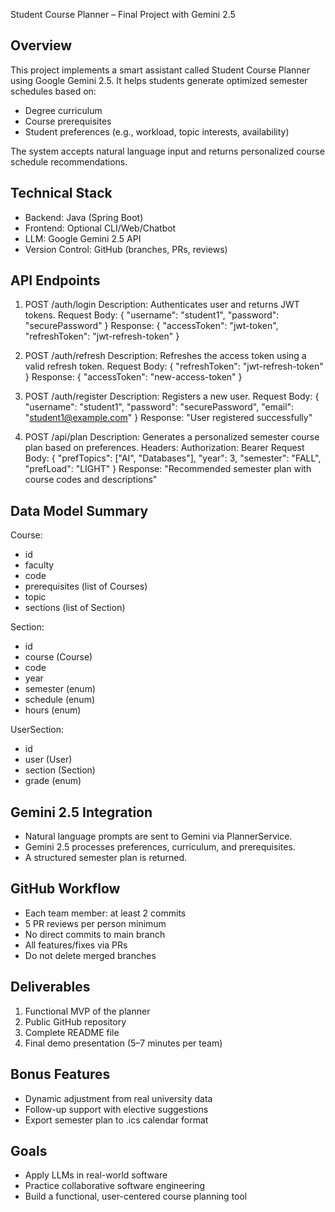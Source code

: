 Student Course Planner – Final Project with Gemini 2.5

Overview
--------
This project implements a smart assistant called Student Course Planner using Google Gemini 2.5. It helps students generate optimized semester schedules based on:

- Degree curriculum
- Course prerequisites
- Student preferences (e.g., workload, topic interests, availability)

The system accepts natural language input and returns personalized course schedule recommendations.

Technical Stack
---------------
- Backend: Java (Spring Boot)
- Frontend: Optional CLI/Web/Chatbot
- LLM: Google Gemini 2.5 API
- Version Control: GitHub (branches, PRs, reviews)

API Endpoints
-------------

1. POST /auth/login
   Description: Authenticates user and returns JWT tokens.
   Request Body:
     {
       "username": "student1",
       "password": "securePassword"
     }
   Response:
     {
       "accessToken": "jwt-token",
       "refreshToken": "jwt-refresh-token"
     }

2. POST /auth/refresh
   Description: Refreshes the access token using a valid refresh token.
   Request Body:
     {
       "refreshToken": "jwt-refresh-token"
     }
   Response:
     {
       "accessToken": "new-access-token"
     }

3. POST /auth/register
   Description: Registers a new user.
   Request Body:
     {
       "username": "student1",
       "password": "securePassword",
       "email": "student1@example.com"
     }
   Response:
     "User registered successfully"

4. POST /api/plan
   Description: Generates a personalized semester course plan based on preferences.
   Headers:
     Authorization: Bearer <access-token>
   Request Body:
     {
       "prefTopics": ["AI", "Databases"],
       "year": 3,
       "semester": "FALL",
       "prefLoad": "LIGHT"
     }
   Response:
     "Recommended semester plan with course codes and descriptions"

Data Model Summary
------------------

Course:
- id
- faculty
- code
- prerequisites (list of Courses)
- topic
- sections (list of Section)

Section:
- id
- course (Course)
- code
- year
- semester (enum)
- schedule (enum)
- hours (enum)

UserSection:
- id
- user (User)
- section (Section)
- grade (enum)

Gemini 2.5 Integration
----------------------
- Natural language prompts are sent to Gemini via PlannerService.
- Gemini 2.5 processes preferences, curriculum, and prerequisites.
- A structured semester plan is returned.

GitHub Workflow
---------------
- Each team member: at least 2 commits
- 5 PR reviews per person minimum
- No direct commits to main branch
- All features/fixes via PRs
- Do not delete merged branches

Deliverables
------------
1. Functional MVP of the planner
2. Public GitHub repository
3. Complete README file
4. Final demo presentation (5–7 minutes per team)

Bonus Features
--------------
- Dynamic adjustment from real university data
- Follow-up support with elective suggestions
- Export semester plan to .ics calendar format

Goals
-----
- Apply LLMs in real-world software
- Practice collaborative software engineering
- Build a functional, user-centered course planning tool
